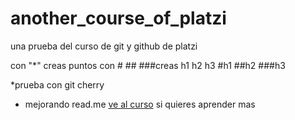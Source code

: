 # another_course_of_platzi

una prueba del curso de git y github de platzi

con "*" creas puntos
con # ## ###creas h1 h2 h3
#h1
##h2
###h3

*prueba con git cherry
* mejorando read.me
[ve al curso](https://platzi.com/clases/1557-git-github/19977-readmemd-es-una-excelente-practica/ "ve al curso") si quieres aprender mas